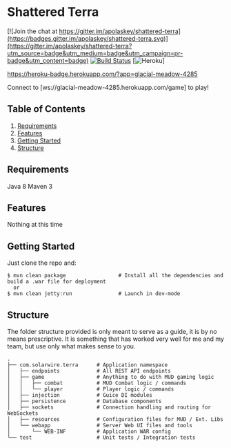 Shattered Terra
=======================

[![Join the chat at https://gitter.im/apolaskey/shattered-terra](https://badges.gitter.im/apolaskey/shattered-terra.svg)](https://gitter.im/apolaskey/shattered-terra?utm_source=badge&utm_medium=badge&utm_campaign=pr-badge&utm_content=badge)
[![Build Status](https://travis-ci.org/apolaskey/shattered-terra.svg)](https://travis-ci.org/apolaskey/shattered-terra?branch=master)
[![Heroku](https://heroku-badge.herokuapp.com/?app=glacial-meadow-4285)]

https://heroku-badge.herokuapp.com/?app=glacial-meadow-4285

Connect to [ws://glacial-meadow-4285.herokuapp.com/game] to play!

Table of Contents
-----------------
1. [Requirements](#requirements)
1. [Features](#features)
1. [Getting Started](#getting-started)
1. [Structure](#structure)

Requirements
------------

Java 8
Maven 3

Features
--------

Nothing at this time

Getting Started
---------------

Just clone the repo and:

```shell
$ mvn clean package                 # Install all the dependencies and build a .war file for deployment
  or
$ mvn clean jetty:run               # Launch in dev-mode
```

Structure
---------

The folder structure provided is only meant to serve as a guide, it is by no means prescriptive. It is something that has worked very well for me and my team, but use only what makes sense to you.

```
.
├── com.solarwire.terra      # Application namespace
│   ├── endpoints            # All REST API endpoints
│   ├── game                 # Anything to do with MUD gaming logic
│   │   ├── combat           # MUD Combat logic / commands
│   │   └── player           # Player logic / commands
│   ├── injection            # Guice DI modules
│   ├── persistence          # Database components
│   ├── sockets              # Connection handling and routing for WebSockets
│   ├── resources            # Configuration files for MUD / Ext. Libs
│   └── webapp               # Server Web UI files and tools
│       └── WEB-INF          # Application WAR config
└── test                     # Unit tests / Integration tests
```